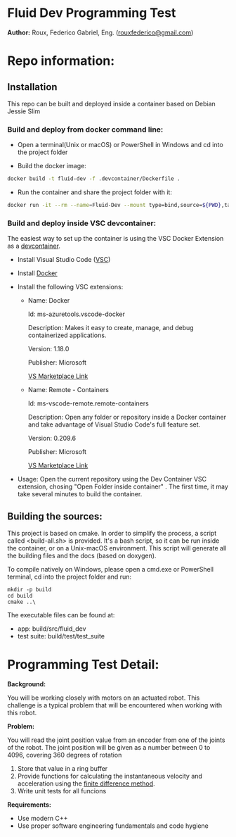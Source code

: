 # Fluid Dev Programming Test

**Author:** Roux, Federico Gabriel, Eng. (rouxfederico@gmail.com)

# Repo information:

## Installation

This repo can be built and deployed inside a container based on Debian Jessie Slim

### Build and deploy from docker command line:

- Open a terminal(Unix or macOS) or PowerShell in Windows and cd into the project folder

- Build the docker image:

```bash
docker build -t fluid-dev -f .devcontainer/Dockerfile .
```

- Run the container and share the project folder with it:

```bash
docker run -it --rm --name=Fluid-Dev --mount type=bind,source=${PWD},target=/workspace fluid-dev bash
```

### Build and deploy inside VSC devcontainer:

The easiest way to set up the container is using the VSC Docker Extension as a [devcontainer](https://code.visualstudio.com/docs/remote/containers).

- Install Visual Studio Code ([VSC](https://code.visualstudio.com/))

- Install [Docker](https://www.docker.com/) 

- Install the following VSC extensions:

    -  Name: Docker

        Id: ms-azuretools.vscode-docker

        Description: Makes it easy to create, manage, and debug containerized applications.

        Version: 1.18.0

        Publisher: Microsoft

        [VS Marketplace Link](https://marketplace.visualstudio.com/items?itemName=ms-azuretools.vscode-docker)


    - Name: Remote - Containers

        Id: ms-vscode-remote.remote-containers

        Description: Open any folder or repository inside a Docker container and take advantage of Visual Studio Code's full feature set.
        
        Version: 0.209.6
        
        Publisher: Microsoft
        
        [VS Marketplace Link](https://marketplace.visualstudio.com/items?itemName=ms-vscode-remote.remote-containers)

- Usage: Open the current repository using the Dev Container VSC extension, chosing "Open Folder inside container" . The first time, it may take several minutes to build the container.


## Building the sources:

This project is based on cmake. In order to simplify the process, a script called <build-all.sh> is provided. It's a bash script, so it can be run inside the container, or on a Unix-macOS environment. This script will generate all the building files and the docs (based on doxygen).

To compile natively on Windows, please open a cmd.exe or PowerShell terminal, cd into the project folder and run:

```
mkdir -p build
cd build
cmake ..\

```

The executable files can be found at:

- app: build/src/fluid_dev
- test suite: build/test/test_suite

# Programming Test Detail:

**Background:**

You will be working closely with motors on an actuated robot. This challenge is a typical problem that will be encountered when working with this robot.

**Problem:**

You will read the joint position value from an encoder from one of the joints of the robot. The joint position will be given as a number between 0 to 4096, covering 360 degrees of rotation

1. Store that value in a ring buffer
2. Provide functions for calculating the instantaneous velocity and acceleration using the
[finite difference method](https://en.wikipedia.org/wiki/Finite_difference_method).
3. Write unit tests for all funcions

**Requirements:**

- Use modern C++
- Use proper software engineering fundamentals and code hygiene